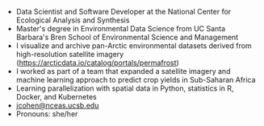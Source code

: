 * Data Scientist and Software Developer at the National Center for Ecological Analysis and Synthesis
* Master's degree in Environmental Data Science from UC Santa Barbara's Bren School of Environmental Science and Management 
* I visualize and archive pan-Arctic environmental datasets derived from high-resolution satellite imagery (https://arcticdata.io/catalog/portals/permafrost)
* I worked as part of a team that expanded a satellite imagery and machine learning approach to predict crop yields in Sub-Saharan Africa 
* Learning parallelization with spatial data in Python, statistics in R, Docker, and Kubernetes 
* jcohen@nceas.ucsb.edu
* Pronouns: she/her
